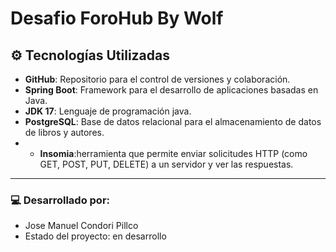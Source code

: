 <h1>Desafio ForoHub  By Wolf</h1>


## ⚙️ Tecnologías Utilizadas

- **GitHub**: Repositorio para el control de versiones y colaboración.
- **Spring Boot**: Framework para el desarrollo de aplicaciones basadas en Java.
- **JDK 17**: Lenguaje de programación java.
- **PostgreSQL**: Base de datos relacional para el almacenamiento de datos de libros y autores.
- - **Insomia**:herramienta que permite enviar solicitudes HTTP (como GET, POST, PUT, DELETE) a un servidor y ver las respuestas.





---

### 💻 Desarrollado por:
- Jose Manuel Condori Pillco
- Estado del proyecto: en desarrollo
